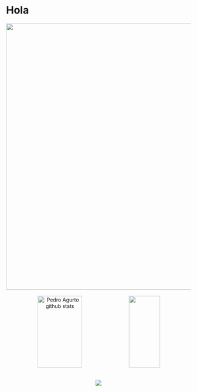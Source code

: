 <div>
  <h1>Hola</h1>
</div>  

<div align="center">
  <img width="725em" src="http://github-profile-summary-cards.vercel.app/api/cards/profile-details?username=peteragurto&theme=tokyonight" />
</div>
<br>
<div align="center">  
  <img width="49%" height="195px" src="https://github-readme-stats.vercel.app/api?username=peteragurto&show_icons=true&count_private=true&hide_border=true&title_color=02D9F7FF&icon_color=02D9F7FF&text_color=c9d1d9&bg_color=0d1117" alt="Pedro Agurto github stats" /> 
  
  <img width="41%" height="195px" src="https://github-readme-stats.vercel.app/api/top-langs/?username=peteragurto&layout=compact&hide_border=true&title_color=02D9F7FF&text_color=02D9F7FF&bg_color=0d1117" />
</div> 
<br>
<p align="center">
  <a href="https://skillicons.dev">
    <img src="https://skillicons.dev/icons?i=java,kotlin,dart,androidstudio,flutter,figma,firebase,git" />
  </a>
</p>


<!--
**peteragurto/peteragurto** is a ✨ _special_ ✨ repository because its `README.md` (this file) appears on your GitHub profile.

Here are some ideas to get you started:

- 🔭 I’m currently working on ...
- 🌱 I’m currently learning ...
- 👯 I’m looking to collaborate on ...
- 🤔 I’m looking for help with ...
- 💬 Ask me about ...
- 📫 How to reach me: ...
- 😄 Pronouns: ...
- ⚡ Fun fact: ...
-->
